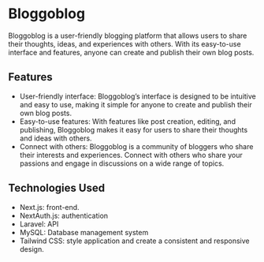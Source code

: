 # Bloggoblog
Bloggoblog is a user-friendly blogging platform that allows users to share their thoughts, ideas, and experiences with others. With its easy-to-use interface and features, anyone can create and publish their own blog posts.

## Features
- User-friendly interface: Bloggoblog’s interface is designed to be intuitive and easy to use, making it simple for anyone to create and publish their own blog posts.
- Easy-to-use features: With features like post creation, editing, and publishing, Bloggoblog makes it easy for users to share their thoughts and ideas with others.
- Connect with others: Bloggoblog is a community of bloggers who share their interests and experiences. Connect with others who share your passions and engage in discussions on a wide range of topics.

## Technologies Used
- Next.js: front-end.
- NextAuth.js: authentication
- Laravel: API
- MySQL: Database management system
- Tailwind CSS: style application and create a consistent and responsive design.